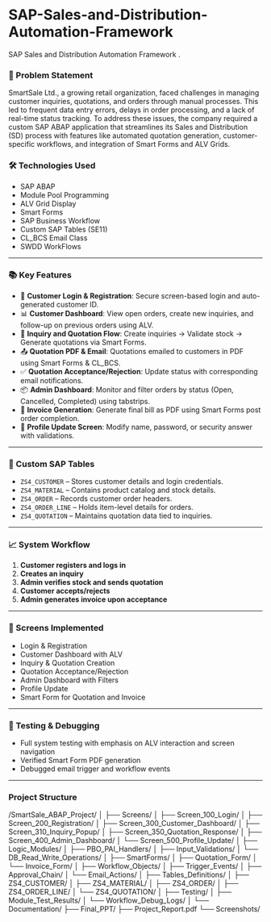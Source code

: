 # SAP-Sales-and-Distribution-Automation-Framework
SAP Sales and Distribution Automation Framework .

### 🧩 Problem Statement
SmartSale Ltd., a growing retail organization, faced challenges in managing customer inquiries, quotations, and orders through manual processes. This led to frequent data entry errors, delays in order processing, and a lack of real-time status tracking. To address these issues, the company required a custom SAP ABAP application that streamlines its Sales and Distribution (SD) process with features like automated quotation generation, customer-specific workflows, and integration of Smart Forms and ALV Grids.

### 🛠️ Technologies Used
- SAP ABAP
- Module Pool Programming
- ALV Grid Display
- Smart Forms
- SAP Business Workflow
- Custom SAP Tables (SE11)
- CL_BCS Email Class
- SWDD WorkFlows

---
### 📚 Key Features
- 🔐 **Customer Login & Registration**: Secure screen-based login and auto-generated customer ID.
- 📊 **Customer Dashboard**: View open orders, create new inquiries, and follow-up on previous orders using ALV.
- 📝 **Inquiry and Quotation Flow**: Create inquiries → Validate stock → Generate quotations via Smart Forms.
- 📤 **Quotation PDF & Email**: Quotations emailed to customers in PDF using Smart Forms & CL_BCS.
- ✅ **Quotation Acceptance/Rejection**: Update status with corresponding email notifications.
- 📦 **Admin Dashboard**: Monitor and filter orders by status (Open, Cancelled, Completed) using tabstrips.
- 🧾 **Invoice Generation**: Generate final bill as PDF using Smart Forms post order completion.
- 👤 **Profile Update Screen**: Modify name, password, or security answer with validations.

---

### 🧱 Custom SAP Tables
- `ZS4_CUSTOMER` – Stores customer details and login credentials.
- `ZS4_MATERIAL` – Contains product catalog and stock details.
- `ZS4_ORDER` – Records customer order headers.
- `ZS4_ORDER_LINE` – Holds item-level details for orders.
- `ZS4_QUOTATION` – Maintains quotation data tied to inquiries.

---


### 📈 System Workflow
1. **Customer registers and logs in**
2. **Creates an inquiry**
3. **Admin verifies stock and sends quotation**
4. **Customer accepts/rejects**
5. **Admin generates invoice upon acceptance**

---

### 📸 Screens Implemented
- Login & Registration 
- Customer Dashboard with ALV
- Inquiry & Quotation Creation 
- Quotation Acceptance/Rejection 
- Admin Dashboard with Filters 
- Profile Update 
- Smart Form for Quotation and Invoice

---

### 🧪 Testing & Debugging
- Full system testing with emphasis on ALV interaction and screen navigation
- Verified Smart Form PDF generation
- Debugged email trigger and workflow events

---
### Project Structure 
/SmartSale_ABAP_Project/
│
├── Screens/
│   ├── Screen_100_Login/
│   ├── Screen_200_Registration/
│   ├── Screen_300_Customer_Dashboard/
│   ├── Screen_310_Inquiry_Popup/
│   ├── Screen_350_Quotation_Response/
│   ├── Screen_400_Admin_Dashboard/
│   └── Screen_500_Profile_Update/
│
├── Logic_Modules/
│   ├── PBO_PAI_Handlers/
│   ├── Input_Validations/
│   └── DB_Read_Write_Operations/
│
├── SmartForms/
│   ├── Quotation_Form/
│   └── Invoice_Form/
│
├── Workflow_Objects/
│   ├── Trigger_Events/
│   ├── Approval_Chain/
│   └── Email_Actions/
│
├── Tables_Definitions/
│   ├── ZS4_CUSTOMER/
│   ├── ZS4_MATERIAL/
│   ├── ZS4_ORDER/
│   ├── ZS4_ORDER_LINE/
│   └── ZS4_QUOTATION/
│
├── Testing/
│   ├── Module_Test_Results/
│   └── Workflow_Debug_Logs/
│
└── Documentation/
    ├── Final_PPT/
    ├── Project_Report.pdf
    └── Screenshots/
